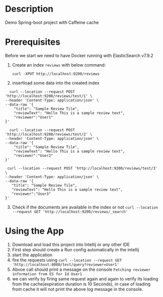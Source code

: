 # Description
Demo Spring-boot project with Caffeine cache

# Prerequisites
Before we start we need to have Docker running with ElasticSearch v7.9.2

1. Create an index ```reviews``` with below command:
    ```
    curl -XPUT http://localhost:9200/reviews
    ```
2. insertload some data into the created index
  ```
    curl --location --request POST 'http://localhost:9200/reviews/test/1' \
  --header 'Content-Type: application/json' \
  --data-raw '{
      "title": "Sample Review Tile",
      "reviewText": "Hello This is a sample review text",
      "reviewer":"User1"
  }'
  ```
  ```
    curl --location --request POST 'http://localhost:9200/reviews/test/2' \
  --header 'Content-Type: application/json' \
  --data-raw '{
      "title": "Sample Review Tile",
      "reviewText": "Hello This is a sample review text",
      "reviewer":"User2"
  }'
  ```
   ```
    curl --location --request POST 'http://localhost:9200/reviews/test/3' \
  --header 'Content-Type: application/json' \
  --data-raw '{
      "title": "Sample Review Tile",
      "reviewText": "Hello This is a sample review text",
      "reviewer":"User3"
  }'
  ```
3. Check if the documents are available in the index or not 
  ```curl --location --request GET 'http://localhost:9200/reviews/_search'```
  
# Using the App
1. Download and load this project into Intellij or any other IDE
2. First step should create a Run config automatically in the intellij
3. start the application
4. fire the requests using ```curl --location --request GET 'http://localhost:8080/test/query?reviewer=User1'```
5. Abvoe call should print a message on the console ```Fetching reviewer information from ES for Id User1```
6. we can verify by firing same request again and again to verify its loading from the cache(expiration duration is 10 Seconds), in case of loading from cache it will not print the above log message in the console.
